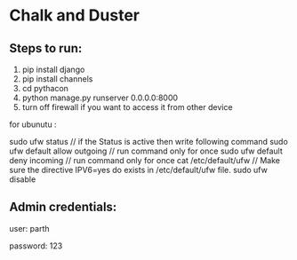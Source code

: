# Chalk and Duster

## Steps to run:

1) pip install django
2) pip install channels
3) cd pythacon
4) python manage.py runserver 0.0.0.0:8000
5) turn off firewall if you want to access it from other device

for ubunutu :

sudo ufw status // if the Status is active then write following command 
sudo ufw default allow outgoing // run command only for once
sudo ufw default deny incoming // run command only for once
cat /etc/default/ufw // Make sure the directive IPV6=yes do exists in /etc/default/ufw file. 
sudo ufw disable


## Admin credentials:

user: parth

password: 123